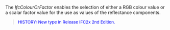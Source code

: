 ﻿The _IfcColourOrFactor_ enables the selection of either a RGB colour value or a scalar factor value for the use as values of the reflectance components.

> <font size="-1"><font color="#0000FF">HISTORY: New type in Release
		  IFC2x 2nd Edition.</font> </font>
>